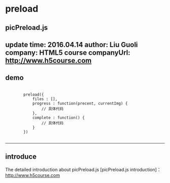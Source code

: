 # preload
## picPreload.js
update time: 2016.04.14 
author: Liu Guoli
company: HTML5 course
companyUrl: http://www.h5course.com
---
## demo
<pre>
	<code>
		preload({
			files : [],
			progress : function(precent, currentImg) {
				// 具体代码
			},
			complete : function() {
				// 具体代码
			}
	 	})
	 </code>
</pre>
---
## introduce
The detailed introduction about picPreload.js [picPreload.js introduction]：http://www.h5course.com